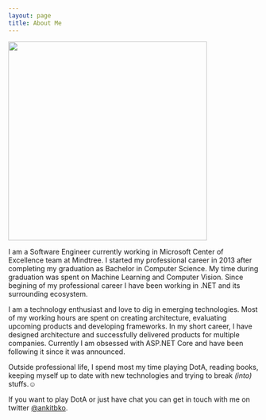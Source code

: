 ```yaml
---
layout: page
title: About Me
---
```


<div id="over">
<img class="Centered" src= " {{ site.url }}/assets/img/me.jpg" height="400px" />
</div>

I am a Software Engineer currently working in Microsoft Center of Excellence team at Mindtree. I started my professional career in 2013 after completing my graduation as Bachelor in Computer Science. My time during graduation was spent on Machine Learning and Computer Vision. Since begining of my professional career I have been working in .NET and its surrounding ecosystem. 

I am a technology enthusiast and love to dig in emerging technologies. Most of my working hours are spent on creating architecture, evaluating upcoming products and developing frameworks. In my short career, I have designed architecture and successfully delivered products for multiple companies. Currently I am obsessed with ASP.NET Core and have been following it since it was announced. 

Outside professional life, I spend most my time playing DotA, reading books, keeping myself up to date with new technologies and trying to break *(into)* stuffs.☺

If you want to play DotA or just have chat you can get in touch with me on twitter [@ankitbko](https://twitter.com/ankitbko).